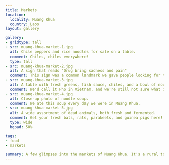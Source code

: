 ```yaml
---
title: Markets
location:
  locality: Muang Khua
  country: Laos
layout: gallery

gallery:
- gridtype: tall
- src: muang-khua-market-1.jpg
  alt: Chile peppers and rice noodles for sale on a table.
  comment: Chiles, chiles everywhere!
  type: tall
- src: muang-khua-market-2.jpg
  alt: A sign that reads "Drug bring sadness and pain"
  comment: This sign was a common landmark we gave people looking for the market. The blue tent was home to the noodle soup in the following pictures.
- src: muang-khua-market-3.jpg
  alt: A table with fresh greens, fish sauce, chiles, and a bowl of noodle soup.
  comment: We'd call it Pho in Vietnam, and we're still not sure what it's called in Laos but the people of Muang Khua make a mean noodle soup!
- src: muang-khua-market-4.jpg
  alt: Close-up photo of noodle soup.
  comment: We ate this soup every day we were in Muang Khua.
- src: muang-khua-market-5.jpg
  alt: A wide assortment of dead animals, both fresh and fermented.
  comment: Get your fresh bats, rats, parakeets, and guinea pigs here!
  type: wide
  bgpad: 50%

tags:
- food
- markets

summary: A few glimpses into the markets of Muang Khua. It's a rural town with some unusual choices of cuisine. Warning, strange dead animals in this post!
---
```

